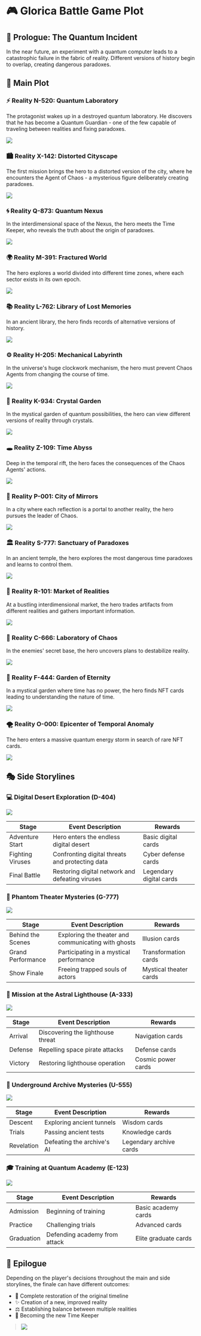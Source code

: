 
# 🎮 Glorica Battle Game Plot

## 🌟 Prologue: The Quantum Incident
In the near future, an experiment with a quantum computer leads to a catastrophic failure in the fabric of reality. Different versions of history begin to overlap, creating dangerous paradoxes.

## 🌌 Main Plot

### ⚡ Reality N-520: Quantum Laboratory 
The protagonist wakes up in a destroyed quantum laboratory. He discovers that he has become a Quantum Guardian - one of the few capable of traveling between realities and fixing paradoxes.

![](https://raw.githubusercontent.com/TeslenkoPavlo/Game-Glorica-Battle/refs/heads/main/docs/other/img1.png)

### 🏙️ Reality X-142: Distorted Cityscape
The first mission brings the hero to a distorted version of the city, where he encounters the Agent of Chaos - a mysterious figure deliberately creating paradoxes.

![](https://raw.githubusercontent.com/TeslenkoPavlo/Game-Glorica-Battle/refs/heads/main/docs/other/img2.png)

### 🌀 Reality Q-873: Quantum Nexus
In the interdimensional space of the Nexus, the hero meets the Time Keeper, who reveals the truth about the origin of paradoxes.

![](https://raw.githubusercontent.com/TeslenkoPavlo/Game-Glorica-Battle/refs/heads/main/docs/other/img3.png)

### 🌍 Reality M-391: Fractured World
The hero explores a world divided into different time zones, where each sector exists in its own epoch.

![](https://raw.githubusercontent.com/TeslenkoPavlo/Game-Glorica-Battle/refs/heads/main/docs/other/img4.png)

### 📚 Reality L-762: Library of Lost Memories
In an ancient library, the hero finds records of alternative versions of history.

![](https://raw.githubusercontent.com/TeslenkoPavlo/Game-Glorica-Battle/refs/heads/main/docs/other/img5.png)

### ⚙️ Reality H-205: Mechanical Labyrinth
In the universe's huge clockwork mechanism, the hero must prevent Chaos Agents from changing the course of time.

![](https://raw.githubusercontent.com/TeslenkoPavlo/Game-Glorica-Battle/refs/heads/main/docs/other/img6.png)

### 🌺 Reality K-934: Crystal Garden
In the mystical garden of quantum possibilities, the hero can view different versions of reality through crystals.

![](https://raw.githubusercontent.com/TeslenkoPavlo/Game-Glorica-Battle/refs/heads/main/docs/other/img7.png)

### 🕳️ Reality Z-109: Time Abyss
Deep in the temporal rift, the hero faces the consequences of the Chaos Agents' actions.

![](https://raw.githubusercontent.com/TeslenkoPavlo/Game-Glorica-Battle/refs/heads/main/docs/other/img8.png)

### 🌆 Reality P-001: City of Mirrors
In a city where each reflection is a portal to another reality, the hero pursues the leader of Chaos.

![](https://raw.githubusercontent.com/TeslenkoPavlo/Game-Glorica-Battle/refs/heads/main/docs/other/img9.png)

### 🏛️ Reality S-777: Sanctuary of Paradoxes
In an ancient temple, the hero explores the most dangerous time paradoxes and learns to control them.

![](https://raw.githubusercontent.com/TeslenkoPavlo/Game-Glorica-Battle/refs/heads/main/docs/other/img16.png)

### 🏪 Reality R-101: Market of Realities
At a bustling interdimensional market, the hero trades artifacts from different realities and gathers important information.

![](https://raw.githubusercontent.com/TeslenkoPavlo/Game-Glorica-Battle/refs/heads/main/docs/other/img17.png)

### 🔬 Reality C-666: Laboratory of Chaos
In the enemies' secret base, the hero uncovers plans to destabilize reality.

![](https://raw.githubusercontent.com/TeslenkoPavlo/Game-Glorica-Battle/refs/heads/main/docs/other/img18.png)

### 🌳 Reality F-444: Garden of Eternity
In a mystical garden where time has no power, the hero finds NFT cards leading to understanding the nature of time.

![](https://raw.githubusercontent.com/TeslenkoPavlo/Game-Glorica-Battle/refs/heads/main/docs/other/img19.png)

### 🌪️ Reality O-000: Epicenter of Temporal Anomaly
The hero enters a massive quantum energy storm in search of rare NFT cards.

![](https://raw.githubusercontent.com/TeslenkoPavlo/Game-Glorica-Battle/refs/heads/main/docs/other/img10.png)

## 🎭 Side Storylines

### 💻 Digital Desert Exploration (D-404)

![](https://raw.githubusercontent.com/TeslenkoPavlo/Game-Glorica-Battle/refs/heads/main/docs/other/img11.png)

| Stage | Event Description | Rewards |
|------|------------|----------|
| Adventure Start | Hero enters the endless digital desert | Basic digital cards |
| Fighting Viruses | Confronting digital threats and protecting data | Cyber defense cards |
| Final Battle | Restoring digital network and defeating viruses | Legendary digital cards |

### 👻 Phantom Theater Mysteries (G-777)

![](https://raw.githubusercontent.com/TeslenkoPavlo/Game-Glorica-Battle/refs/heads/main/docs/other/img12.png)

| Stage | Event Description | Rewards |
|------|------------|----------|
| Behind the Scenes | Exploring the theater and communicating with ghosts | Illusion cards |
| Grand Performance | Participating in a mystical performance | Transformation cards |
| Show Finale | Freeing trapped souls of actors | Mystical theater cards |

### 🌟 Mission at the Astral Lighthouse (A-333)

![](https://raw.githubusercontent.com/TeslenkoPavlo/Game-Glorica-Battle/refs/heads/main/docs/other/img13.png)

| Stage | Event Description | Rewards |
|------|------------|----------|
| Arrival | Discovering the lighthouse threat | Navigation cards |
| Defense | Repelling space pirate attacks | Defense cards |
| Victory | Restoring lighthouse operation | Cosmic power cards |

### 📜 Underground Archive Mysteries (U-555)

![](https://raw.githubusercontent.com/TeslenkoPavlo/Game-Glorica-Battle/refs/heads/main/docs/other/img14.png)

| Stage | Event Description | Rewards |
|------|------------|----------|
| Descent | Exploring ancient tunnels | Wisdom cards |
| Trials | Passing ancient tests | Knowledge cards |
| Revelation | Defeating the archive's AI | Legendary archive cards |

### 🎓 Training at Quantum Academy (E-123)

![](https://raw.githubusercontent.com/TeslenkoPavlo/Game-Glorica-Battle/refs/heads/main/docs/other/img15.png)

| Stage | Event Description | Rewards |
|------|------------|----------|
| Admission | Beginning of training | Basic academy cards |
| Practice | Challenging trials | Advanced cards |
| Graduation | Defending academy from attack | Elite graduate cards |

## 🌟 Epilogue
Depending on the player's decisions throughout the main and side storylines, the finale can have different outcomes:
- 🔄 Complete restoration of the original timeline
- ✨ Creation of a new, improved reality
- ⚖️ Establishing balance between multiple realities
- 👑 Becoming the new Time Keeper

> ![](https://raw.githubusercontent.com/TeslenkoPavlo/Game-Glorica-Battle/refs/heads/main/docs/other/img20.png)
